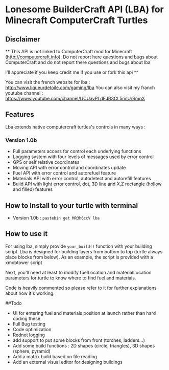 # Lonesome BuilderCraft API (LBA) for Minecraft ComputerCraft Turtles

## Disclaimer
** This API is not linked to ComputerCraft mod for Minecraft (http://computercraft.info). Do not report here questions and bugs about ComputerCraft and do not report there questions and bugs about lba

I'll appreciate if you keep credit me if you use or fork this api ^^

You can visit the french website for lba : http://www.liqueurdetoile.com/gaming/lba
You can also visit my franch youtube channel : https://www.youtube.com/channel/UCUavPLdEJR3CL5mIUrSmpX

## Features
Lba extends native computercraft turtles's controls in many ways :
### Version 1.0b
- Full parameters access for control each underlying functions
- Logging system with four levels of messages used by error control
- GPS or self relative coordinates
- Moving API with error control and coordinates update
- Fuel API with error control and autorefuel feature
- Materials API with error control, autodetect and autorefill features
- Build API with light error control, dot, 3D line and X,Z rectangle (hollow and filled) features

## How to Install to your turtle with terminal
- Version 1.0b : `pastebin get MR3h6ccV lba`

## How to use it
For using lba, simply provide `your_build()` function with your building script. Lba is designed for building layers from bottom to top (turtle always place blocks from below). As an example, the script is provided with a xmobtower script

Next, you'll need at least to modify fuelLocation and materialLocation parameters for turtle to know where to find fuel and materials.

Code is heavily commented so please refer to it for further explanations about how it's working.

##Todo
- UI for entering fuel and materials position at launch rather than hard coding these
- Full Bug testing
- Code optimization
- Rednet logging
- add support to put some blocks from front (torches, ladders...)
- Add some build functions : 2D shapes (circle, triangles), 3D shapes (sphere, pyramid)
- Add a matrix build based on file reading
- Add an external visual editor for designing buildings
